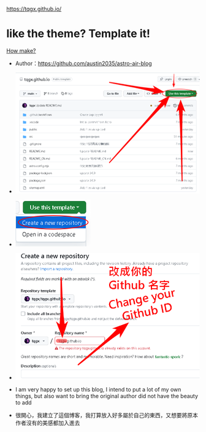 https://tqgx.github.io/

# like the theme?  Template it!
[How make?](https://tqgx.github.io/posts/2/)
- Author：https://github.com/austin2035/astro-air-blog
- ![imgage](https://github.com/tqgx/tqgx/blob/main/TQGX/fork1.png?raw=true)
- ![imgage](https://github.com/tqgx/tqgx/blob/main/TQGX/fork2.png?raw=true)
- ![imgage](https://github.com/tqgx/tqgx/blob/main/TQGX/fork3.png?raw=true)

- I am very happy to set up this blog, I intend to put a lot of my own things, but also want to bring the original author did not have the beauty to add
- 很開心，我建立了這個博客，我打算放入好多屬於自己的東西，又想要將原本作者沒有的美感都加入進去


